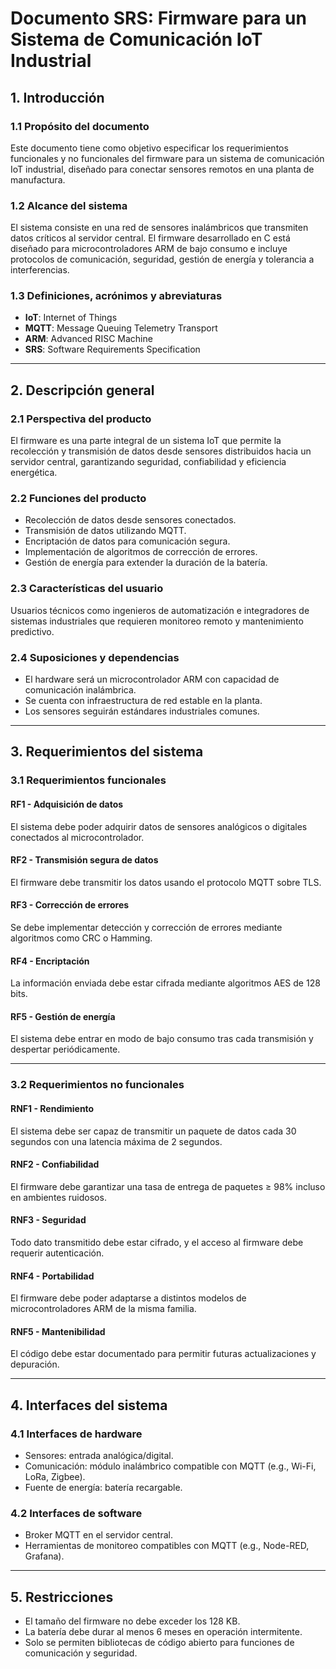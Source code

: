 # Documento SRS: Firmware para un Sistema de Comunicación IoT Industrial

## 1. Introducción

### 1.1 Propósito del documento
Este documento tiene como objetivo especificar los requerimientos funcionales y no funcionales del firmware para un sistema de comunicación IoT industrial, diseñado para conectar sensores remotos en una planta de manufactura.

### 1.2 Alcance del sistema
El sistema consiste en una red de sensores inalámbricos que transmiten datos críticos al servidor central. El firmware desarrollado en C está diseñado para microcontroladores ARM de bajo consumo e incluye protocolos de comunicación, seguridad, gestión de energía y tolerancia a interferencias.

### 1.3 Definiciones, acrónimos y abreviaturas
- **IoT**: Internet of Things  
- **MQTT**: Message Queuing Telemetry Transport  
- **ARM**: Advanced RISC Machine  
- **SRS**: Software Requirements Specification

---

## 2. Descripción general

### 2.1 Perspectiva del producto
El firmware es una parte integral de un sistema IoT que permite la recolección y transmisión de datos desde sensores distribuidos hacia un servidor central, garantizando seguridad, confiabilidad y eficiencia energética.

### 2.2 Funciones del producto
- Recolección de datos desde sensores conectados.  
- Transmisión de datos utilizando MQTT.  
- Encriptación de datos para comunicación segura.  
- Implementación de algoritmos de corrección de errores.  
- Gestión de energía para extender la duración de la batería.

### 2.3 Características del usuario
Usuarios técnicos como ingenieros de automatización e integradores de sistemas industriales que requieren monitoreo remoto y mantenimiento predictivo.

### 2.4 Suposiciones y dependencias
- El hardware será un microcontrolador ARM con capacidad de comunicación inalámbrica.  
- Se cuenta con infraestructura de red estable en la planta.  
- Los sensores seguirán estándares industriales comunes.

---

## 3. Requerimientos del sistema

### 3.1 Requerimientos funcionales

#### RF1 - Adquisición de datos
El sistema debe poder adquirir datos de sensores analógicos o digitales conectados al microcontrolador.

#### RF2 - Transmisión segura de datos
El firmware debe transmitir los datos usando el protocolo MQTT sobre TLS.

#### RF3 - Corrección de errores
Se debe implementar detección y corrección de errores mediante algoritmos como CRC o Hamming.

#### RF4 - Encriptación
La información enviada debe estar cifrada mediante algoritmos AES de 128 bits.

#### RF5 - Gestión de energía
El sistema debe entrar en modo de bajo consumo tras cada transmisión y despertar periódicamente.

---

### 3.2 Requerimientos no funcionales

#### RNF1 - Rendimiento
El sistema debe ser capaz de transmitir un paquete de datos cada 30 segundos con una latencia máxima de 2 segundos.

#### RNF2 - Confiabilidad
El firmware debe garantizar una tasa de entrega de paquetes ≥ 98% incluso en ambientes ruidosos.

#### RNF3 - Seguridad
Todo dato transmitido debe estar cifrado, y el acceso al firmware debe requerir autenticación.

#### RNF4 - Portabilidad
El firmware debe poder adaptarse a distintos modelos de microcontroladores ARM de la misma familia.

#### RNF5 - Mantenibilidad
El código debe estar documentado para permitir futuras actualizaciones y depuración.

---

## 4. Interfaces del sistema

### 4.1 Interfaces de hardware
- Sensores: entrada analógica/digital.  
- Comunicación: módulo inalámbrico compatible con MQTT (e.g., Wi-Fi, LoRa, Zigbee).  
- Fuente de energía: batería recargable.

### 4.2 Interfaces de software
- Broker MQTT en el servidor central.  
- Herramientas de monitoreo compatibles con MQTT (e.g., Node-RED, Grafana).

---

## 5. Restricciones
- El tamaño del firmware no debe exceder los 128 KB.  
- La batería debe durar al menos 6 meses en operación intermitente.  
- Solo se permiten bibliotecas de código abierto para funciones de comunicación y seguridad.
